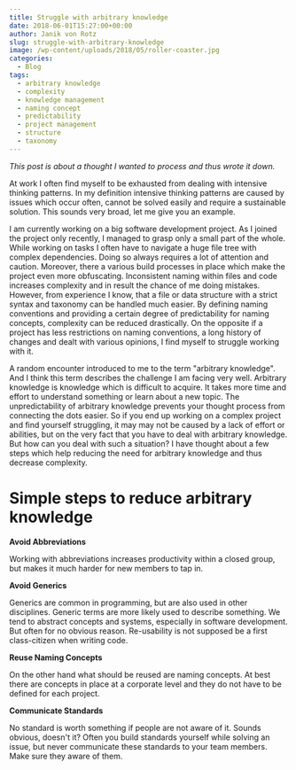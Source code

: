 ```yaml
---
title: Struggle with arbitrary knowledge
date: 2018-06-01T15:27:00+00:00
author: Janik von Rotz
slug: struggle-with-arbitrary-knowledge
image: /wp-content/uploads/2018/05/roller-coaster.jpg
categories:
  - Blog
tags:
  - arbitrary knowledge
  - complexity
  - knowledge management
  - naming concept
  - predictability
  - project management
  - structure
  - taxonomy
---
```

*This post is about a thought I wanted to process and thus wrote it down.*

At work I often find myself to be exhausted from dealing with intensive thinking patterns. In my definition intensive thinking patterns are caused by issues which occur often, cannot be solved easily and require a sustainable solution. This sounds very broad, let me give you an example.
<!--more-->

I am currently working on a big software development project. As I joined the project only recently, I managed to grasp only a small part of the whole. While working on tasks I often have to navigate a huge file tree with complex dependencies. Doing so always requires a lot of attention and caution. Moreover, there a various build processes in place which make the project even more obfuscating. Inconsistent naming within files and code increases complexity and in result the chance of me doing mistakes. However, from experience I know, that a file or data structure with a strict syntax and taxonomy can be handled much easier. By defining naming conventions and providing a certain degree of predictability for naming concepts, complexity can be reduced drastically. On the opposite if a project has less restrictions on naming conventions, a long history of changes and dealt with various opinions, I find myself to struggle working with it.

A random encounter introduced to me to the term "arbitrary knowledge". And I think this term describes the challenge I am facing very well. Arbitrary knowledge is knowledge which is difficult to acquire. It takes more time and effort to understand something or learn about a new topic. The unpredictability of arbitrary knowledge prevents your thought process from connecting the dots easier. So if you end up working on a complex project and find yourself struggling, it may may not be caused by a lack of effort or abilities, but on the very fact that you have to deal with arbitrary knowledge. But how can you deal with such a situation? I have thought about a few steps which help reducing the need for arbitrary knowledge and thus decrease complexity.

# Simple steps to reduce arbitrary knowledge

**Avoid Abbreviations**

Working with abbreviations increases productivity within a closed group, but makes it much harder for new members to tap in.

**Avoid Generics**

Generics are common in programming, but are also used in other disciplines. Generic terms are more likely used to describe something. We tend to abstract concepts and systems, especially in software development. But often for no obvious reason. Re-usability is not supposed be a first class-citizen when writing code.

**Reuse Naming Concepts**

On the other hand what should be reused are naming concepts. At best there are concepts in place at a corporate level and they do not have to be defined for each project.

**Communicate Standards**

No standard is worth something if people are not aware of it. Sounds obvious, doesn't it? Often you build standards yourself while solving an issue, but never communicate these standards to your team members. Make sure they aware of them.